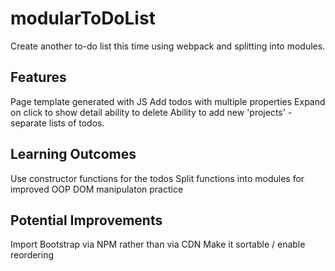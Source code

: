 # modularToDoList
Create another to-do list this time using webpack and splitting into modules.

## Features
Page template generated with JS
Add todos with multiple properties
Expand on click to show detail
ability to delete
Ability to add new 'projects' - separate lists of todos. 

## Learning Outcomes
Use constructor functions for the todos
Split functions into modules for improved OOP
DOM manipulaton practice 

## Potential Improvements
Import Bootstrap via NPM rather than via CDN
Make it sortable / enable reordering